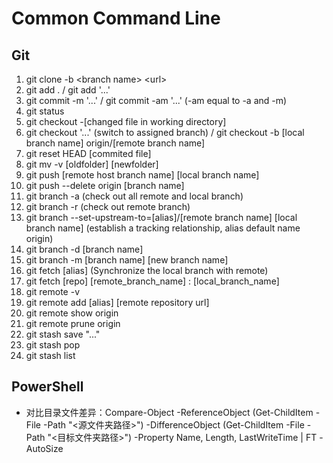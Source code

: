 # Common Command Line

## Git

1. git clone -b \<branch name> \<url>
2. git add . / git add '...'
3. git commit -m '...' / git commit -am '...' (-am equal to -a and -m)
4. git status
5. git checkout -[changed file in working directory]
6. git checkout '...' (switch to assigned branch) / git checkout -b [local branch name] origin/[remote branch name]
7. git reset HEAD [commited file]
8. git mv -v [oldfolder] [newfolder]
9. git push [remote host branch name] [local branch name]
10. git push --delete origin [branch name]
11. git branch -a (check out all remote and local branch)
12. git branch -r (check out remote branch)
13. git branch --set-upstream-to=[alias]/[remote branch name] [local branch name] (establish a tracking relationship, alias default name origin)
14. git branch -d [branch name]
15. git branch -m [branch name] [new branch name]
16. git fetch [alias] (Synchronize the local branch with remote)
17. git fetch [repo] [remote_branch_name] : [local_branch_name]
18. git remote -v
19. git remote add [alias] [remote repository url]
20. git remote show origin
21. git remote prune origin
22. git stash save "..."
23. git stash pop
24. git stash list

## PowerShell

- 对比目录文件差异：Compare-Object -ReferenceObject (Get-ChildItem -File -Path "<源文件夹路径>") -DifferenceObject (Get-ChildItem -File -Path "<目标文件夹路径>") -Property Name, Length, LastWriteTime | FT -AutoSize